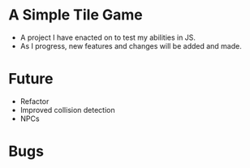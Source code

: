 # A Simple Tile Game
- A project I have enacted on to test my abilities in JS.
- As I progress, new features and changes will be added and made.

# Future
- Refactor
- Improved collision detection
- NPCs

# Bugs
